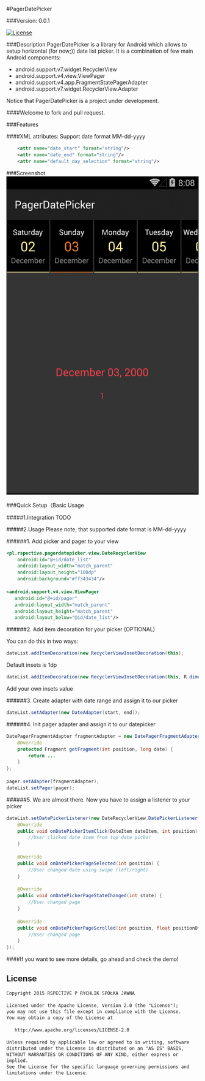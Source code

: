 #PagerDatePicker

###Version: 0.0.1

[![License](https://img.shields.io/badge/license-Apache%202-blue.svg)](https://www.apache.org/licenses/LICENSE-2.0)

###Description
PagerDatePicker is a library for Android which allows to setup horizontal (for now;)) date list picker. It is a combination of few main Android components:
* android.support.v7.widget.RecyclerView
* android.support.v4.view.ViewPager
* android.support.v4.app.FragmentStatePagerAdapter
* android.support.v7.widget.RecyclerView.Adapter

Notice that PagerDatePicker is a project under development.

####Welcome to fork and pull request.


###Features

####XML attributes:
Support date format MM-dd-yyyy

```xml
    <attr name="date_start" format="string"/>
    <attr name="date_end" format="string"/>
    <attr name="default_day_selection" format="string"/>
```

###Screenshot
![image](art/pager_date_picker_sample_0.gif)


###Quick Setup（Basic Usage

#####1.Integration
TODO

#####2.Usage
Please note, that supported date format is MM-dd-yyyy

######1. Add picker and pager to your view
```xml
<pl.rspective.pagerdatepicker.view.DateRecyclerView
    android:id="@+id/date_list"
    android:layout_width="match_parent"
    android:layout_height="100dp"
    android:background="#ff343434"/>

<android.support.v4.view.ViewPager
   android:id="@+id/pager"
   android:layout_width="match_parent"
   android:layout_height="match_parent"
   android:layout_below="@id/date_list"/>
```

######2. Add item decoration for your picker (OPTIONAL)

You can do this in two ways:
```java
dateList.addItemDecoration(new RecyclerViewInsetDecoration(this);
```
Default insets is 1dp

```java
dateList.addItemDecoration(new RecyclerViewInsetDecoration(this, R.dimen.date_card_insets));
```
Add your own insets value

######3. Create adapter with date range and assign it to our picker

```java
dateList.setAdapter(new DateAdapter(start, end));
```

######4. Init pager adapter and assign it to our datepicker

```java
DatePagerFragmentAdapter fragmentAdapter = new DatePagerFragmentAdapter(getSupportFragmentManager(), dateList.getDateAdapter()) {
    @Override
    protected Fragment getFragment(int position, long date) {
        return ...
    }
};

pager.setAdapter(fragmentAdapter);
dateList.setPager(pager);
```

######5. We are almost there. Now you have to assign a listener to your picker
```java
dateList.setDatePickerListener(new DateRecyclerView.DatePickerListener() {
    @Override
    public void onDatePickerItemClick(DateItem dateItem, int position) {
        //User clicked date item from top date picker
    }

    @Override
    public void onDatePickerPageSelected(int position) {
        //User changed date using swipe (left/right)
    }

    @Override
    public void onDatePickerPageStateChanged(int state) {
        //User changed page
    }

    @Override
    public void onDatePickerPageScrolled(int position, float positionOffset, int positionOffsetPixels) {
        //User changed page
    }
});
```

####If you want to see more details, go ahead and check the demo!


License
--------

    Copyright 2015 RSPECTIVE P RYCHLIK SPÓŁKA JAWNA

    Licensed under the Apache License, Version 2.0 (the "License");
    you may not use this file except in compliance with the License.
    You may obtain a copy of the License at

       http://www.apache.org/licenses/LICENSE-2.0

    Unless required by applicable law or agreed to in writing, software
    distributed under the License is distributed on an "AS IS" BASIS,
    WITHOUT WARRANTIES OR CONDITIONS OF ANY KIND, either express or implied.
    See the License for the specific language governing permissions and
    limitations under the License.
